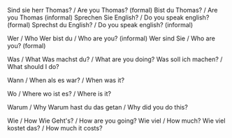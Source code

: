 Sind sie herr Thomas? / Are you Thomas? (formal)
Bist du Thomas? / Are you Thomas (informal)
Sprechen Sie English? / Do you speak english? (formal)
Sprechst du English? / Do you speak english? (informal)

Wer / Who
Wer bist du / Who are you? (informal)
Wer sind Sie / Who are you? (formal)

Was / What
Was machst du? / What are you doing?
Was soll ich machen? / What should I do?

Wann / When
als es war? / When was it?

Wo / Where
wo ist es? / Where is it?

Warum / Why
Warum hast du das getan / Why did you do this?

Wie / How
Wie Geht's? / How are you going?
Wie viel / How much?
Wie viel kostet das? / How much it costs?